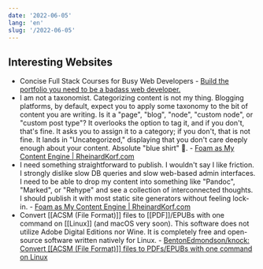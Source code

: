 ```yaml
---
date: '2022-06-05'
lang: 'en'
slug: '/2022-06-05'
---
```


## Interesting Websites

- Concise Full Stack Courses for Busy Web Developers - [Build the portfolio you need to be a badass web developer.](https://egghead.io/)
- I am not a taxonomist. Categorizing content is not my thing. Blogging platforms, by default, expect you to apply some taxonomy to the bit of content you are writing. Is it a "page", "blog", "node", "custom node", or "custom post type"? It overlooks the option to tag it, and if you don't, that's fine. It asks you to assign it to a category; if you don't, that is not fine. It lands in "Uncategorized," displaying that you don't care deeply enough about your content. Absolute "blue shirt" 👕. - [Foam as My Content Engine | RheinardKorf.com](https://rheinardkorf.com/foam-as-my-content-engine/)
- I need something straightforward to publish. I wouldn't say I like friction. I strongly dislike slow DB queries and slow web-based admin interfaces. I need to be able to drop my content into something like "Pandoc", "Marked", or "Rehype" and see a collection of interconnected thoughts. I should publish it with most static site generators without feeling lock-in. - [Foam as My Content Engine | RheinardKorf.com](https://rheinardkorf.com/foam-as-my-content-engine/)
- Convert [[ACSM (File Format)]] files to [[PDF]]/EPUBs with one command on [[Linux]] \(and macOS very soon\). This software does not utilize Adobe Digital Editions nor Wine. It is completely free and open-source software written natively for Linux. - [BentonEdmondson/knock: Convert [[ACSM (File Format)]] files to PDFs/EPUBs with one command on Linux](https://github.com/BentonEdmondson/knock)
